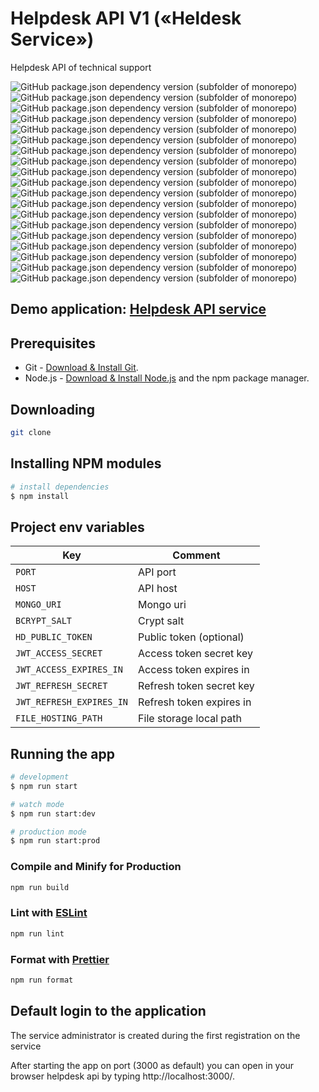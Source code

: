 # Helpdesk API V1 («Heldesk Service»)

Helpdesk API of technical support

![GitHub package.json dependency version (subfolder of monorepo)](https://img.shields.io/github/package-json/dependency-version/baklai/helpdesk-api-v1/@nestjs/common)
![GitHub package.json dependency version (subfolder of monorepo)](https://img.shields.io/github/package-json/dependency-version/baklai/helpdesk-api-v1/@nestjs/config)
![GitHub package.json dependency version (subfolder of monorepo)](https://img.shields.io/github/package-json/dependency-version/baklai/helpdesk-api-v1/@nestjs/core)
![GitHub package.json dependency version (subfolder of monorepo)](https://img.shields.io/github/package-json/dependency-version/baklai/helpdesk-api-v1/@nestjs/jwt)
![GitHub package.json dependency version (subfolder of monorepo)](https://img.shields.io/github/package-json/dependency-version/baklai/helpdesk-api-v1/@nestjs/mongoose)
![GitHub package.json dependency version (subfolder of monorepo)](https://img.shields.io/github/package-json/dependency-version/baklai/helpdesk-api-v1/@nestjs/passport)
![GitHub package.json dependency version (subfolder of monorepo)](https://img.shields.io/github/package-json/dependency-version/baklai/helpdesk-api-v1/@nestjs/platform-express)
![GitHub package.json dependency version (subfolder of monorepo)](https://img.shields.io/github/package-json/dependency-version/baklai/helpdesk-api-v1/@nestjs/schedule)
![GitHub package.json dependency version (subfolder of monorepo)](https://img.shields.io/github/package-json/dependency-version/baklai/helpdesk-api-v1/@nestjs/serve-static)
![GitHub package.json dependency version (subfolder of monorepo)](https://img.shields.io/github/package-json/dependency-version/baklai/helpdesk-api-v1/@nestjs/swagger)
![GitHub package.json dependency version (subfolder of monorepo)](https://img.shields.io/github/package-json/dependency-version/baklai/helpdesk-api-v1/helmet)
![GitHub package.json dependency version (subfolder of monorepo)](https://img.shields.io/github/package-json/dependency-version/baklai/helpdesk-api-v1/rxjs)
![GitHub package.json dependency version (subfolder of monorepo)](https://img.shields.io/github/package-json/dependency-version/baklai/helpdesk-api-v1/class-validator)
![GitHub package.json dependency version (subfolder of monorepo)](https://img.shields.io/github/package-json/dependency-version/baklai/helpdesk-api-v1/mongoose)
![GitHub package.json dependency version (subfolder of monorepo)](https://img.shields.io/github/package-json/dependency-version/baklai/helpdesk-api-v1/passport-jwt)
![GitHub package.json dependency version (subfolder of monorepo)](https://img.shields.io/github/package-json/dependency-version/baklai/helpdesk-api-v1/bcrypt)
![GitHub package.json dependency version (subfolder of monorepo)](https://img.shields.io/github/package-json/dependency-version/baklai/helpdesk-api-v1/dayjs)
![GitHub package.json dependency version (subfolder of monorepo)](https://img.shields.io/github/package-json/dependency-version/baklai/helpdesk-api-v1/netmask)
![GitHub package.json dependency version (subfolder of monorepo)](https://img.shields.io/github/package-json/dependency-version/baklai/helpdesk-api-v1/pingman)

## Demo application: [Helpdesk API service](https://helpdesk-api-l8pk.onrender.com/api/v1)

## Prerequisites

- Git - [Download & Install Git](https://git-scm.com/downloads).
- Node.js - [Download & Install Node.js](https://nodejs.org/en/download/) and the npm package manager.

## Downloading

```bash
git clone
```

## Installing NPM modules

```bash
# install dependencies
$ npm install
```

## Project env variables

| Key                      | Comment                  |
| ------------------------ | ------------------------ |
| `PORT`                   | API port                 |
| `HOST`                   | API host                 |
| `MONGO_URI`              | Mongo uri                |
| `BCRYPT_SALT`            | Crypt salt               |
| `HD_PUBLIC_TOKEN`        | Public token (optional)  |
| `JWT_ACCESS_SECRET`      | Access token secret key  |
| `JWT_ACCESS_EXPIRES_IN`  | Access token expires in  |
| `JWT_REFRESH_SECRET`     | Refresh token secret key |
| `JWT_REFRESH_EXPIRES_IN` | Refresh token expires in |
| `FILE_HOSTING_PATH`      | File storage local path  |

## Running the app

```bash
# development
$ npm run start

# watch mode
$ npm run start:dev

# production mode
$ npm run start:prod
```

### Compile and Minify for Production

```bash
npm run build
```

### Lint with [ESLint](https://eslint.org/)

```bash
npm run lint
```

### Format with [Prettier](https://prettier.io/)

```bash
npm run format
```

## Default login to the application

The service administrator is created during the first registration on the service

After starting the app on port (3000 as default) you can open
in your browser helpdesk api by typing http://localhost:3000/.

